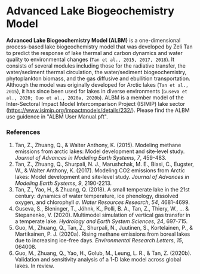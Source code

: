# Advanced Lake Biogeochemistry Model

**Advanced Lake Biogeochemistry Model (ALBM)** is a one-dimensional process-based lake biogeochemistry model that was developed by Zeli Tan to predict the response of lake thermal and carbon dynamics and water quality to environmental changes (`Tan et al., 2015, 2017, 2018`). It consists of several modules including those for the radiative transfer, the water/sediment thermal circulation, the water/sediment biogeochemistry, phytoplankton biomass, and the gas diffusive and ebullition transportation. Although the model was originally developed for Arctic lakes (`Tan et al., 2015`), it has since been used for lakes in diverse environments (`Guseva et al., 2020; Guo et al., 2020a, 2020b`). ALBM is a member model of the Inter-Sectoral Impact Model Intercomparison Project (ISIMIP) lake sector (https://www.isimip.org/impactmodels/details/232/). Please find the ALBM use guidence in "ALBM User Manual.pft".

### References

1. Tan, Z., Zhuang, Q., & Walter Anthony, K. (2015). Modeling methane emissions from arctic lakes: Model development and site‐level study. _Journal of Advances in Modeling Earth Systems_, _7_, 459-483.
1. Tan, Z., Zhuang, Q., Shurpali, N. J., Marushchak, M. E., Biasi, C., Eugster, W., & Walter Anthony, K. (2017). Modeling CO2 emissions from Arctic lakes: Model development and site‐level study. _Journal of Advances in Modeling Earth Systems_, _9_, 2190-2213.
1. Tan, Z., Yao, H., & Zhuang, Q. (2018). A small temperate lake in the 21st century: dynamics of water temperature, ice phenology, dissolved oxygen, and chlorophyll _a_. _Water Resources Research_, _54_, 4681-4699.
1. Guseva, S., Bleninger, T., Jöhnk, K., Polli, B. A., Tan, Z., Thiery, W., ... & Stepanenko, V. (2020). Multimodel simulation of vertical gas transfer in a temperate lake. _Hydrology and Earth System Sciences_, _24_, 697-715.
1. Guo, M., Zhuang, Q., Tan, Z., Shurpali, N., Juutinen, S., Kortelainen, P., & Martikainen, P. J. (2020a). Rising methane emissions from boreal lakes due to increasing ice-free days. _Environmental Research Letters_, _15_, 064008.
1. Guo, M., Zhuang, Q., Yao, H., Golub, M., Leung, L. R., & Tan, Z. (2020b). Validation and sensitivity analysis of a 1-D lake model across global lakes. In review.
